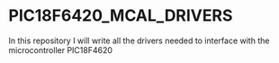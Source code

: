 # PIC18F6420_MCAL_DRIVERS
In this repository I will write all the drivers needed to interface with the microcontroller PIC18F4620
